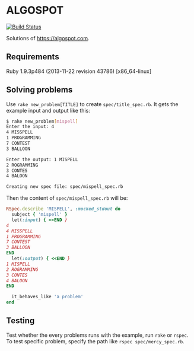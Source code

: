 # ALGOSPOT

[![Build Status](https://travis-ci.org/yous/algospot.svg?branch=master)](https://travis-ci.org/yous/algospot)

Solutions of <https://algospot.com>.

## Requirements

Ruby 1.9.3p484 (2013-11-22 revision 43786) [x86_64-linux]

## Solving problems

Use `rake new_problem[TITLE]` to create `spec/title_spec.rb`. It gets the example input and output like this:

``` sh
$ rake new_problem[mispell]
Enter the input: 4
4 MISSPELL
1 PROGRAMMING
7 CONTEST
3 BALLOON

Enter the output: 1 MISPELL
2 ROGRAMMING
3 CONTES
4 BALOON

Creating new spec file: spec/mispell_spec.rb
```

Then the content of `spec/mispell_spec.rb` will be:

``` ruby
RSpec.describe 'MISPELL', :mocked_stdout do
  subject { 'mispell' }
  let(:input) { <<END }
4
4 MISSPELL
1 PROGRAMMING
7 CONTEST
3 BALLOON
END
  let(:output) { <<END }
1 MISPELL
2 ROGRAMMING
3 CONTES
4 BALOON
END

  it_behaves_like 'a problem'
end
```

## Testing

Test whether the every problems runs with the example, run `rake` or `rspec`. To test specific problem, specify the path like `rspec spec/mercy_spec.rb`.
